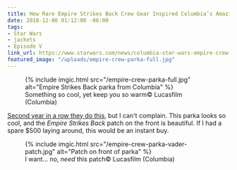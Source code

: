 ```yaml
---
title: How Rare Empire Strikes Back Crew Gear Inspired Columbia’s Amazing New Parka
date: 2018-12-06 01:12:00 -06:00
tags:
- Star Wars
- jackets
- Episode V
link_url: https://www.starwars.com/news/columbia-star-wars-empire-crew-parka
featured_image: "/uploads/empire-crew-parka-full.jpg"
---
```


<figure class="reg">
  {% include imgic.html src="/empire-crew-parka-full.jpg" alt="Empire Strikes Back parka from Columbia" %}
  <figcaption>Something so cool, yet keep you so warm<span class="image__copyright">© Lucasfilm (Columbia)</span></figcaption>
</figure>

[Second year in a row they do this](https://comicbook.com/starwars/2017/12/05/columbia-star-wars-hoth-jackets/), but I can't complain. This parka looks so cool, and the *Empire Strikes Back* patch on the front is beautiful. If I had a spare $500 laying around, this would be an instant buy.

<figure class="reg">
  {% include imgic.html src="/empire-crew-parka-vader-patch.jpg" alt="Patch on front of parka" %}
  <figcaption>I want… no, <em>need</em> this patch<span class="image__copyright">© Lucasfilm (Columbia)</span></figcaption>
</figure>

